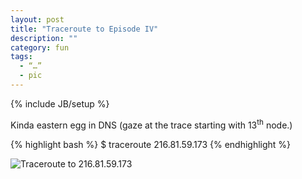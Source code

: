 ```yaml
---
layout: post
title: "Traceroute to Episode IV"
description: ""
category: fun
tags:
  - “…”
  - pic
---
```

{% include JB/setup %}

Kinda eastern egg in DNS (gaze at the trace starting with 13<sup>th</sup> node.)

{% highlight bash %}
$ traceroute 216.81.59.173
{% endhighlight %}

![Traceroute to 216.81.59.173](http://img-fotki.yandex.ru/get/5647/63225775.0/0_95d68_f19957fe_L.jpg)


